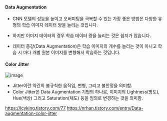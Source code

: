 
#### Data Augmentation

- CNN 모델의 성능을 높이고 오버피팅을 극복할 수 있는 가장 좋은 방법은 다양한 유형의 학습 이미지 데이터 양을 늘리는 것입니다. 

- 하지만 이미지 데이터의 경우 학습 데이터 량을 늘리는 것은 쉽지가 않습니다.
- 데이터 증강(Data Augmentation)은 학습 이미지의 개수를 늘리는 것이 아니고 학습 시 마다 개별 원본 이미지를 변형해서 학습하는 것입니다.


#### Color Jitter
![image](https://github.com/sandartchip/TIL/assets/15938354/1399d4d9-ddc5-4cd9-9ec9-56bff786517e)

- Jitter이란 약간의 불규칙한 움직임, 변형, 그리고 불안정을 의미함.
- Color Jitter은 Data Augmentation 기법의 하나로, 이미지의 Lightness(명도), Hue(색상) 그리고 Saturation(채도) 등을 임의로 변경하는 것을 의미함. 


https://lcyking.tistory.com/77
https://nrhan.tistory.com/entry/Data-augmentation-color-jitter
